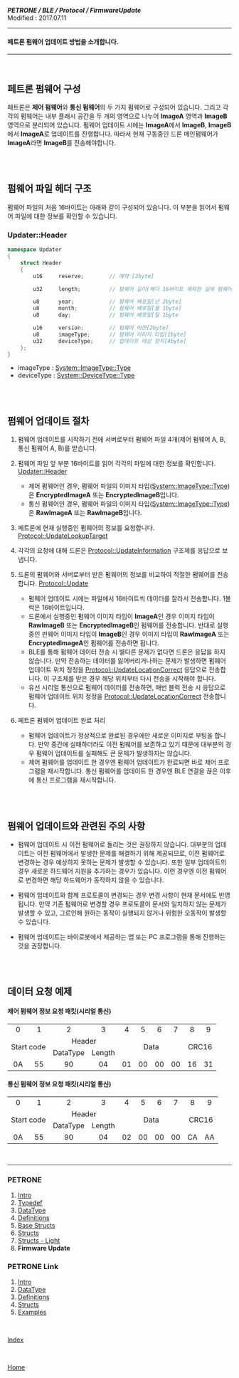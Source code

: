 ***PETRONE / BLE / Protocol / FirmwareUpdate***<br>
Modified : 2017.07.11

---

#### 페트론 펌웨어 업데이트 방법을 소개합니다.

---

<br>

## 페트론 펌웨어 구성

페트론은 **제어 펌웨어**와 **통신 펌웨어**의 두 가지 펌웨어로 구성되어 있습니다. 그리고 각각의 펌웨어는 내부 플래시 공간을 두 개의 영역으로 나누어 **ImageA** 영역과 **ImageB** 영역으로 분리되어 있습니다. 펌웨어 업데이트 시에는 **ImageA**에서 **ImageB**, **ImageB**에서 **ImageA**로 업데이트를 진행합니다. 따라서 현재 구동중인 드론 메인펌웨어가 **ImageA**라면 **ImageB**를 전송해야합니다.

<br>
<br>

## 펌웨어 파일 헤더 구조

펌웨어 파일의 처음 16바이트는 아래와 같이 구성되어 있습니다. 이 부분을 읽어서 펌웨어 파일에 대한 정보를 확인할 수 있습니다.<br>
### <a name="UpdaterHeader">Updater::Header</a>
```cpp
namespace Updater
{
    struct Header
    {
        u16     reserve;        // 예약 [2byte]

        u32     length;         // 펌웨어 길이(헤더 16바이트 제외한 실제 펌웨어의 길이)[4byte]

        u8      year;           // 펌웨어 배포일[년 2byte]
        u8      month;          // 펌웨어 배포일[월 1byte]
        u8      day;            // 펌웨어 배포일[일 1byte

        u16     version;        // 펌웨어 버젼[2byte]
        u8      imageType;      // 펌웨어 이미지 타입[1byte]
        u32     deviceType;     // 업데이트 대상 장치[4byte]
    };
}
```
- imageType : [System::ImageType::Type](definitions.md#ImageType)
- deviceType : [System::DeviceType::Type](definitions.md#DeviceType)

<br>
<br>

## 펌웨어 업데이트 절차

1. 펌웨어 업데이트를 시작하기 전에 서버로부터 펌웨어 파일 4개(제어 펌웨어 A, B, 통신 펌웨어 A, B)를 받습니다.

2. 펌웨어 파일 앞 부분 16바이트를 읽어 각각의 파일에 대한 정보를 확인합니다. [Updater::Header](#UpdaterHeader)
    - 제어 펌웨어인 경우, 펌웨어 파일의 이미지 타입([System::ImageType::Type](definitions.md#ImageType))은 **EncryptedImageA** 또는 **EncryptedImageB**입니다.
    - 통신 펌웨어인 경우, 펌웨어 파일의 이미지 타입([System::ImageType::Type](definitions.md#ImageType))은 **RawImageA** 또는 **RawImageB**입니다.

2. 페트론에 현재 실행중인 펌웨어의 정보를 요청합니다. [Protocol::UpdateLookupTarget](structs.md#UpdateLookupTarget)

3. 각각의 요청에 대해 드론은 [Protocol::UpdateInformation](structs.md#UpdateInformation) 구조체를 응답으로 보냅니다.

4. 드론의 펌웨어와 서버로부터 받은 펌웨어의 정보를 비교하여 적절한 펌웨어를 전송합니다. [Protocol::Update](structs.md#Update)
    - 펌웨어 업데이트 시에는 파일에서 16바이트씩 데이터를 잘라서 전송합니다. 1블럭은 16바이트입니다.
    - 드론에서 실행중인 펌웨어 이미지 타입이 **ImageA**인 경우 이미지 타입이 **RawImageB** 또는 **EncryptedImageB**인 펌웨어를 전송합니다. 반대로 실행중인 펀웨어 이미지 타입이 **ImageB**인 경우 이미지 타입이 **RawImageA** 또는 **EncryptedImageA**인 펌웨어를 전송하면 됩니다.
    - BLE를 통해 펌웨어 데이터 전송 시 별다른 문제가 없다면 드론은 응답을 하지 않습니다. 만약 전송하는 데이터를 잃어버리거나하는 문제가 발생하면 펌웨어 업데이트 위치 정정을 [Protocol::UpdateLocationCorrect](structs.md#UpdateLocationCorrect) 응답으로 전송합니다. 이 구조체를 받은 경우 해당 위치부터 다시 전송을 시작해야 합니다.
    - 유선 시리얼 통신으로 펌웨어 데이터를 전송하면, 매번 블럭 전송 시 응답으로 펌웨어 업데이트 위치 정정을 [Protocol::UpdateLocationCorrect](structs.md#UpdateLocationCorrect) 전송합니다.

5. 페트론 펌웨어 업데이트 완료 처리
    - 펌웨어 업데이트가 정상적으로 완료된 경우에만 새로운 이미지로 부팅을 합니다. 만약 중간에 실패하더라도 이전 펌웨어를 보존하고 있기 때문에 대부분의 경우 펌웨어 업데이트를 실패해도 큰 문제가 발생하지는 않습니다.
    - 제어 펌웨어를 업데이트 한 경우엔 펌웨어 업데이트가 완료되면 바로 제어 프로그램을 재시작합니다. 통신 펌웨어를 업데이트 한 경우엔 BLE 연결을 끊은 이후에 통신 프로그램을 재시작합니다.

<br>
<br>

## 펌웨어 업데이트와 관련된 주의 사항

- 펌웨어 업데이트 시 이전 펌웨어로 돌리는 것은 권장하지 않습니다. 대부분의 업데이트는 이전 펌웨어에서 발생한 문제를 해결하기 위해 제공되므로, 이전 펌웨어로 변경하는 경우 예상하지 못하는 문제가 발생할 수 있습니다. 또한 일부 업데이트의 경우 새로운 하드웨어 지원을 추가하는 경우가 있습니다. 이런 경우엔 이전 펌웨어로 변경하면 해당 하드웨어가 동작하지 않을 수 있습니다.

- 펌웨어 업데이트와 함께 프로토콜이 변경되는 경우 변경 사항이 현재 문서에도 반영됩니다. 만약 기존 펌웨어로 변경할 경우 프로토콜이 문서와 일치하지 않는 문제가 발생할 수 있고, 그로인해 원하는 동작이 실행되지 않거나 위험한 오동작이 발생할 수 있습니다.

- 펌웨어 업데이트는 바이로봇에서 제공하는 앱 또는 PC 프로그램을 통해 진행하는 것을 권장합니다.


<br>
<br>

## 데이터 요청 예제

#### 제어 펌웨어 정보 요청 패킷(시리얼 통신)

<table>
    <tr>
        <td><div align="center">0</div></td>
        <td><div align="center">1</div></td>
        <td><div align="center">2</div></td>
        <td><div align="center">3</div></td>
        <td><div align="center">4</div></td>
        <td><div align="center">5</div></td>
        <td><div align="center">6</div></td>
        <td><div align="center">7</div></td>
        <td><div align="center">8</div></td>
        <td><div align="center">9</div></td>
    </tr>
    <tr>
        <td rowspan="2" colspan="2"><div align="center">Start code</div></td>
        <td colspan="2"><div align="center">Header</div></td>
        <td rowspan="2" colspan="4"><div align="center">Data</div></td>
        <td rowspan="2" colspan="2"><div align="center">CRC16</div></td>
    </tr>
    <tr>
        <td><div align="center">DataType</div></td>
        <td><div align="center">Length</div></td>
    </tr>
    <tr>
        <td><div align="center">0A</div></td>
        <td><div align="center">55</div></td>
        <td><div align="center">90</div></td>
        <td><div align="center">04</div></td>
        <td><div align="center">01</div></td>
        <td><div align="center">00</div></td>
        <td><div align="center">00</div></td>
        <td><div align="center">00</div></td>
        <td><div align="center">16</div></td>
        <td><div align="center">31</div></td>
    </tr>
</table>

#### 통신 펌웨어 정보 요청 패킷(시리얼 통신)

<table>
    <tr>
        <td><div align="center">0</div></td>
        <td><div align="center">1</div></td>
        <td><div align="center">2</div></td>
        <td><div align="center">3</div></td>
        <td><div align="center">4</div></td>
        <td><div align="center">5</div></td>
        <td><div align="center">6</div></td>
        <td><div align="center">7</div></td>
        <td><div align="center">8</div></td>
        <td><div align="center">9</div></td>
    </tr>
    <tr>
        <td rowspan="2" colspan="2"><div align="center">Start code</div></td>
        <td colspan="2"><div align="center">Header</div></td>
        <td rowspan="2" colspan="4"><div align="center">Data</div></td>
        <td rowspan="2" colspan="2"><div align="center">CRC16</div></td>
    </tr>
    <tr>
        <td><div align="center">DataType</div></td>
        <td><div align="center">Length</div></td>
    </tr>
    <tr>
        <td><div align="center">0A</div></td>
        <td><div align="center">55</div></td>
        <td><div align="center">90</div></td>
        <td><div align="center">04</div></td>
        <td><div align="center">02</div></td>
        <td><div align="center">00</div></td>
        <td><div align="center">00</div></td>
        <td><div align="center">00</div></td>
        <td><div align="center">CA</div></td>
        <td><div align="center">AA</div></td>
    </tr>
</table>

<br>

---

### PETRONE

1. [Intro](intro.md)
2. [Typedef](typedef.md)
3. [DataType](datatype.md)
4. [Definitions](definitions.md)
5. [Base Structs](base_structs.md)
6. [Structs](structs.md)
7. [Structs - Light](structs_light.md)
8. **Firmware Update**


### PETRONE Link

1. [Intro](link/intro.md)
2. [DataType](link/datatype.md)
3. [Definitions](link/definitions.md)
4. [Structs](link/structs.md)
5. [Examples](link/examples.md)

<br>

[Index](index.md)

<br>

[Home](../../../../README.md)



